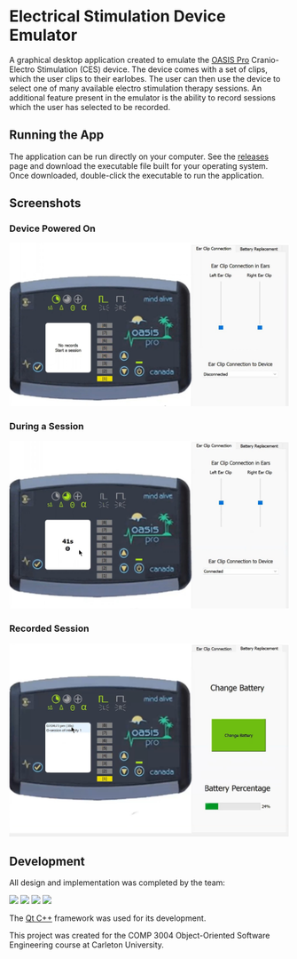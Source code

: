 # Electrical Stimulation Device Emulator
A graphical desktop application created to emulate the [OASIS Pro](https://mindalive.com/products/oasis-pro) Cranio-Electro Stimulation (CES) device.
The device comes with a set of clips, which the user clips to their earlobes. The user can then use the device to select one of many available electro stimulation therapy sessions. An additional feature present in the emulator is the ability to record sessions which the user has selected to be recorded.

## Running the App
The application can be run directly on your computer. See the [releases](https://github.com/alejita11011/COMP3004-PROJECT/releases) page and download the executable file built for your operating system. Once downloaded, double-click the executable to run the application.

## Screenshots
### Device Powered On
![](./screenshots/on.jpg)

### During a Session
![](./screenshots/session.jpg)

### Recorded Session
![](./screenshots/record.jpg)

## Development
All design and implementation was completed by the team:

[![][sebastian-img]][sebastian] [![][alejita-img]][alejita] <a href="https://github.com/tharindu-h"><img width=50 src="https://github.com/tharindu-h.png" /></a> [![][liao-img]][liao]

[alejita]: https://github.com/alejita11011
[alejita-img]: https://github.com/alejita11011.png?size=50
[liao]: https://github.com/liaocanada
[liao-img]: https://github.com/liaocanada.png?size=50
[sebastian]: https://github.com/sebastiann3
[sebastian-img]: https://github.com/sebastiann3.png?size=50

The [Qt C++](https://www.qt.io/product/qt-for-desktop) framework was used for its development.

This project was created for the COMP 3004 Object-Oriented Software Engineering course at Carleton University.
